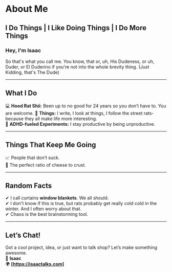 # **About Me**

## **I Do Things | I Like Doing Things | I Do More Things**

### **Hey, I'm Isaac**
So that's what you call me. You know, that or, uh, His Dudeness, or uh, Duder, or El Duderino if you're not into the whole brevity thing. (Just Kidding, that's The Dude)

---

## **What I Do**
💻 **Hood Rat Shii:** Been up to no good for 24 years so you don’t have to. You are welcome.
📖 **Things:** I write, I look at things, I follow the street rats- because they all make life more interesting.  
🧠 **ADHD-fueled Experiments:** I stay productive by being unproductive.  

---

## **Things That Keep Me Going**  
📈 People that don’t suck.  
🍕 The perfect ratio of cheese to crust.  

---

## **Random Facts**
✔ I call curtains **window blankets**. We all should.  
✔ I don't know if this is true, but rats probably get really cold cold in the winter. And I often worry about that.  
✔ Chaos is the best brainstorming tool.  

---

## **Let’s Chat!**
Got a cool project, idea, or just want to talk shop? Let’s make something awesome.  
📩 **Isaac**  
🌍 **[https://isaactalks.com]**

